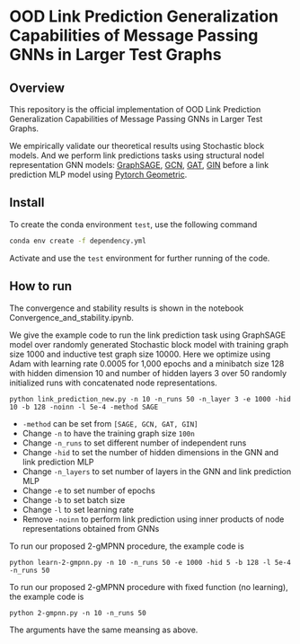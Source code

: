 # OOD Link Prediction Generalization Capabilities of Message Passing GNNs in Larger Test Graphs

## Overview

This repository is the official implementation of OOD Link Prediction Generalization Capabilities of Message Passing GNNs in Larger Test Graphs.

We empirically validate our theoretical results using Stochastic block models. And we perform link predictions tasks using structural nodel representation GNN models: [GraphSAGE](https://github.com/williamleif/GraphSAGE), [GCN](https://github.com/tkipf/gcn), [GAT](https://personal.utdallas.edu/~fxc190007/courses/20S-7301/GAT-questions.pdf), [GIN](https://github.com/weihua916/powerful-gnns) before a link prediction MLP model using [Pytorch Geometric](https://github.com/pyg-team/pytorch_geometric).

## Install

To create the conda environment `test`, use the following command

```bash
conda env create -f dependency.yml
```

Activate and use the `test` environment for further running of the code.
 
 ## How to run
 
 The convergence and stability results is shown in the notebook Convergence_and_stability.ipynb.
 
 We give the example code to run the link prediction task using GraphSAGE model over randomly generated Stochastic block model with training graph size 1000 and inductive test graph size 10000. Here we optimize using Adam with learning rate 0.0005 for 1,000 epochs and a minibatch size 128 with hidden dimension 10 and number of hidden layers 3 over 50 randomly initialized runs with concatenated node representations.
 
 ```train
 python link_prediction_new.py -n 10 -n_runs 50 -n_layer 3 -e 1000 -hid 10 -b 128 -noinn -l 5e-4 -method SAGE
 ```
 
 * `-method` can be set from `[SAGE, GCN, GAT, GIN]`
 * Change `-n` to have the training graph size `100n`
 * Change `-n_runs` to set different number of independent runs
 * Change `-hid` to set the number of hidden dimensions in the GNN and link prediction MLP
 * Change `-n_layers` to set number of layers in the GNN and link prediction MLP
 * Change `-e` to set number of epochs
 * Change `-b` to set batch size
 * Change `-l` to set learning rate
 * Remove `-noinn` to perform link prediction using inner products of node representations obtained from GNNs


 To run our proposed 2-gMPNN procedure, the example code is 
  ```train
  python learn-2-gmpnn.py -n 10 -n_runs 50 -e 1000 -hid 5 -b 128 -l 5e-4 -n_runs 50
  ```
  
 To run our proposed 2-gMPNN procedure with fixed function (no learning), the example code is 
  ```train
  python 2-gmpnn.py -n 10 -n_runs 50
  ```
  
  The arguments have the same meansing as above.
